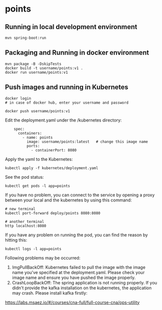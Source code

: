 # points

## Running in local development environment

```
mvn spring-boot:run
```

## Packaging and Running in docker environment

```
mvn package -B -DskipTests
docker build -t username/points:v1 .
docker run username/points:v1
```

## Push images and running in Kubernetes

```
docker login 
# in case of docker hub, enter your username and password

docker push username/points:v1
```

Edit the deployment.yaml under the /kubernetes directory:
```
    spec:
      containers:
        - name: points
          image: username/points:latest   # change this image name
          ports:
            - containerPort: 8080

```

Apply the yaml to the Kubernetes:
```
kubectl apply -f kubernetes/deployment.yaml
```

See the pod status:
```
kubectl get pods -l app=points
```

If you have no problem, you can connect to the service by opening a proxy between your local and the kubernetes by using this command:
```
# new terminal
kubectl port-forward deploy/points 8080:8080

# another terminal
http localhost:8080
```

If you have any problem on running the pod, you can find the reason by hitting this:
```
kubectl logs -l app=points
```

Following problems may be occurred:

1. ImgPullBackOff:  Kubernetes failed to pull the image with the image name you've specified at the deployment.yaml. Please check your image name and ensure you have pushed the image properly.
1. CrashLoopBackOff: The spring application is not running properly. If you didn't provide the kafka installation on the kubernetes, the application may crash. Please install kafka firstly:

https://labs.msaez.io/#/courses/cna-full/full-course-cna/ops-utility

